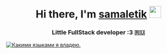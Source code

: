 <h1 align="center">Hi there, I'm <a href="https://https://vk.com/xomkax.ru/" target="_blank">samaletik</a> 
<img src="https://github.com/blackcater/blackcater/raw/main/images/Hi.gif" height="32"/></h1>
<h3 align="center">Little FullStack developer :3 🇷🇺</h3>

<!---Для подробной версии-->
[![Какими языками я владею.](https://github-readme-stats.vercel.app/api/top-langs/?username=anuraghazra)](https://github.com/anuraghazra/github-readme-stats)
<!---
samaletik/samaletik is a ✨ special ✨ repository because its `README.md` (this file) appears on your GitHub profile.
You can click the Preview link to take a look at your changes.
--->
